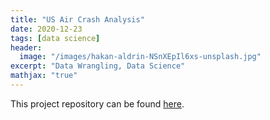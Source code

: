 ```yaml
---
title: "US Air Crash Analysis"
date: 2020-12-23
tags: [data science]
header:
  image: "/images/hakan-aldrin-NSnXEpIl6xs-unsplash.jpg"
excerpt: "Data Wrangling, Data Science"
mathjax: "true"
---
```


This project repository can be found [here](https://github.com/Cristinazhang09/Jingru_projects/tree/main/US%20Air%20Crash%20Analysis).
